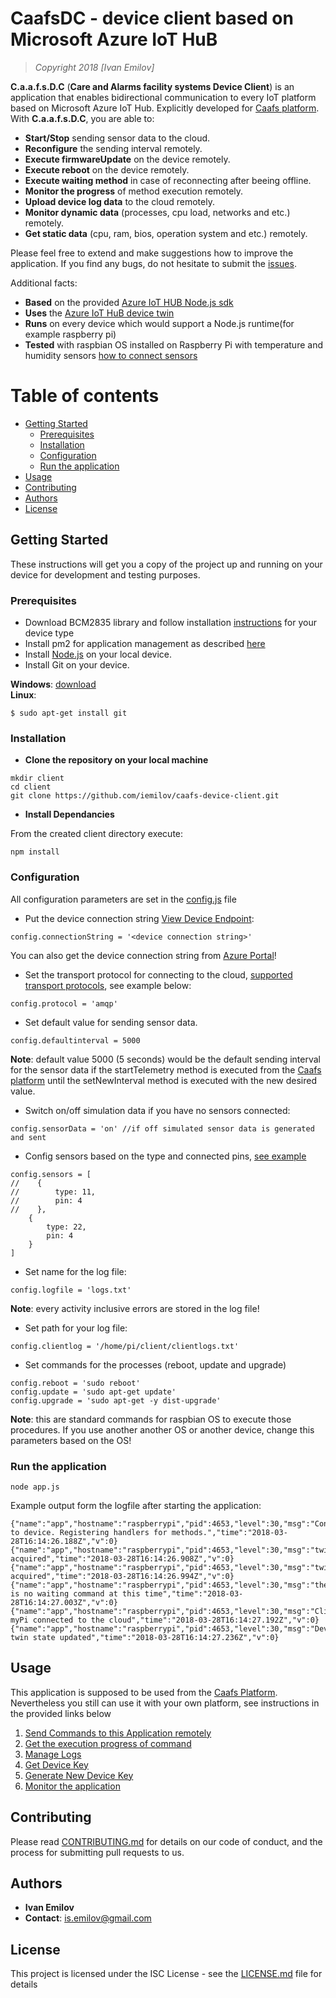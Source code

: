 # CaafsDC - device client based on Microsoft Azure IoT HuB

> *Copyright 2018 [Ivan Emilov]*

**C.a.a.f.s.D.C** (**Care and Alarms facility systems Device Client**) is an application that enables bidirectional communication to every IoT platform based on Microsoft Azure IoT Hub. Explicitly developed for [Caafs platform](https://github.com/iemilov/caafs-platform). With **C.a.a.f.s.D.C**, you are able to:

* **Start/Stop** sending sensor data to the cloud.
* **Reconfigure** the sending interval remotely.
* **Execute firmwareUpdate** on the device remotely.
* **Execute reboot** on the device remotely.
* **Execute waiting method** in case of reconnecting after beeing offline.
* **Monitor the progress** of method execution remotely.
* **Upload device log data** to the cloud remotely.
* **Monitor dynamic data** (processes, cpu load, networks and etc.) remotely.
* **Get static data** (cpu, ram, bios, operation system and etc.) remotely.

Please feel free to extend and make suggestions how to improve the application. If you find any bugs, do not hesitate to submit the [issues](https://github.com/iemilov/caafs-device-client/issues).

Additional facts:
* **Based** on the provided [Azure IoT HUB Node.js sdk](https://github.com/Azure/azure-iot-sdk-node)
* **Uses** the [Azure IoT HuB device twin](https://docs.microsoft.com/en-us/azure/iot-hub/iot-hub-devguide-device-twins)
* **Runs** on every device which would support a  Node.js runtime(for example raspberry pi)
* **Tested** with raspbian OS installed on Raspberry Pi with temperature and humidity sensors [how to connect sensors](https://github.com/momenso/node-dht-sensor)

Table of contents
=================

<!--ts-->
   * [Getting Started](#getting-started)
      * [Prerequisites](#prerequisites)
      * [Installation](#installation)
      * [Configuration](#configuration)
      * [Run the application](#run-the-application)
   * [Usage](#usage)
   * [Contributing](#contributing)
   * [Authors](#authors)
   * [License](#license)   
<!--te-->

## Getting Started
 
These instructions will get you a copy of the project up and running on your device for development and testing purposes.

### Prerequisites
 
* Download BCM2835 library and follow installation [instructions](http://www.airspayce.com/mikem/bcm2835/) for your device type
* Install pm2 for application management as described [here](http://pm2.keymetrics.io/)
* Install [Node.js](https://nodejs.org/en/download/) on your local device.
* Install Git on your device.

**Windows**: [download](https://git-scm.com/download/win) <br>
**Linux**:
```
$ sudo apt-get install git
```

### Installation

* **Clone the repository on your local machine**

```
mkdir client
cd client
git clone https://github.com/iemilov/caafs-device-client.git
```

* **Install Dependancies**

From the created client directory execute:

```
npm install
```

### Configuration

All configuration parameters are set in the [config.js](https://github.com/iemilov/caafs-device-client/blob/master/config.js) file

* Put the device connection string [View Device Endpoint](https://github.com/iemilov/caafs-platform/wiki/Device-Management#view-device-endpoint):

```
config.connectionString = '<device connection string>'
```

You can also get the device connection string from [Azure Portal](https://blogs.msdn.microsoft.com/iotdev/2017/05/09/understand-different-connection-strings-in-azure-iot-hub/)!

* Set the transport protocol for connecting to the cloud, [supported transport protocols](https://docs.microsoft.com/en-us/azure/iot-hub/iot-hub-devguide-protocols), see example below:

```
config.protocol = 'amqp'
```

* Set default value for sending sensor data.

```
config.defaultinterval = 5000
```

**Note**: default value 5000 (5 seconds) would be the default sending interval for the sensor data if the startTelemetry method is executed from the [Caafs platform](https://github.com/iemilov/caafs-platform/wiki/Device-Management#execute-methods-on-a-device) until the setNewInterval method is executed with the new desired value.

* Switch on/off simulation data if you have no sensors connected:

```
config.sensorData = 'on' //if off simulated sensor data is generated and sent 

```

* Config sensors based on the type and connected pins, [see example](https://github.com/momenso/node-dht-sensor#usage)

```
config.sensors = [
//    {
//        type: 11,
//        pin: 4
//    },
    {
        type: 22,
        pin: 4
    }
]
```

* Set name for the log file:

```
config.logfile = 'logs.txt'
```

**Note**: every activity inclusive errors are stored in the log file!

* Set path for your log file:

```
config.clientlog = '/home/pi/client/clientlogs.txt'
```

* Set commands for the processes (reboot, update and upgrade)

```
config.reboot = 'sudo reboot'
config.update = 'sudo apt-get update'
config.upgrade = 'sudo apt-get -y dist-upgrade'
```

**Note**: this are standard commands for raspbian OS to execute those procedures. If you use another another OS or another device, change this parameters based on the OS! 

### **Run the application**

```
node app.js
```

Example output form the logfile after starting the application:

```
{"name":"app","hostname":"raspberrypi","pid":4653,"level":30,"msg":"Connected to device. Registering handlers for methods.","time":"2018-03-28T16:14:26.188Z","v":0}
{"name":"app","hostname":"raspberrypi","pid":4653,"level":30,"msg":"twin acquired","time":"2018-03-28T16:14:26.908Z","v":0}
{"name":"app","hostname":"raspberrypi","pid":4653,"level":30,"msg":"twin acquired","time":"2018-03-28T16:14:26.994Z","v":0}
{"name":"app","hostname":"raspberrypi","pid":4653,"level":30,"msg":"there is no waiting command at this time","time":"2018-03-28T16:14:27.003Z","v":0}
{"name":"app","hostname":"raspberrypi","pid":4653,"level":30,"msg":"Client myPi connected to the cloud","time":"2018-03-28T16:14:27.192Z","v":0}
{"name":"app","hostname":"raspberrypi","pid":4653,"level":30,"msg":"Device twin state updated","time":"2018-03-28T16:14:27.236Z","v":0}
```

## Usage

This application is supposed to be used from the [Caafs Platform](https://github.com/iemilov/caafs-platform). Nevertheless you still can use it with your own platform, see instructions in the provided links below

1. [Send Commands to this Application remotely](https://github.com/iemilov/caafs-platform/wiki/Device-Management#execute-methods-on-a-device)
2. [Get the execution progress of command](https://github.com/iemilov/caafs-platform/wiki/Device-Management#view-command-progress)
3. [Manage Logs](https://github.com/iemilov/caafs-platform/wiki/Device-Management#get-device-logs)
4. [Get Device Key](https://github.com/iemilov/caafs-platform/wiki/Device-Management#view-device-endpoint)
5. [Generate New Device Key](https://github.com/iemilov/caafs-platform/wiki/Device-Management#generate-new-device-endpoint)
6. [Monitor the application](http://pm2.keymetrics.io/docs/usage/quick-start/)


## Contributing
 
Please read [CONTRIBUTING.md](https://github.com/iemilov/caafs-device-client/blob/master/CONTRIBUTING.md) for details on our code of conduct, and the process for submitting pull requests to us.
 
## Authors
 
* **Ivan Emilov**
* **Contact**: is.emilov@gmail.com

## License
 
This project is licensed under the ISC License - see the [LICENSE.md](https://github.com/iemilov/caafs-device-client/blob/master/LICENSE) file for details
